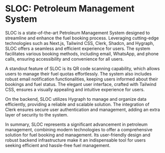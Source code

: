 # SLOC: Petroleum Management System
SLOC is a state-of-the-art Petroleum Management System designed to streamline and enhance the fuel booking process. Leveraging cutting-edge technologies such as Next.js, Tailwind CSS, Clerk, Shadcn, and Hygraph, SLOC offers a seamless and efficient experience for users. The system facilitates various booking methods, including email, WhatsApp, and phone calls, ensuring accessibility and convenience for all users.

A standout feature of SLOC is its QR code scanning capability, which allows users to manage their fuel quotas effortlessly. The system also includes robust email notification functionalities, keeping users informed about their bookings and fuel status. The elegant user interface, crafted with Tailwind CSS, ensures a visually appealing and intuitive experience for users.

On the backend, SLOC utilizes Hygraph to manage and organize data efficiently, providing a reliable and scalable solution. The integration of Clerk ensures secure user authentication and management, adding an extra layer of security to the system.

In summary, SLOC represents a significant advancement in petroleum management, combining modern technologies to offer a comprehensive solution for fuel booking and management. Its user-friendly design and robust backend infrastructure make it an indispensable tool for users seeking efficient and hassle-free fuel management.
